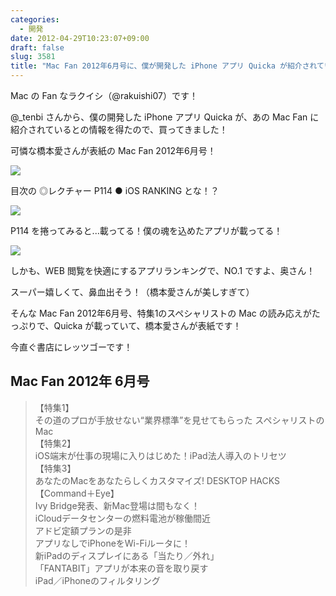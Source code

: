 ```yaml
---
categories:
  - 開発
date: 2012-04-29T10:23:07+09:00
draft: false
slug: 3581
title: "Mac Fan 2012年6月号に、僕が開発した iPhone アプリ Quicka が紹介されています"
---
```


Mac の Fan なラクイシ（@rakuishi07）です！

@_tenbi さんから、僕の開発した iPhone アプリ Quicka が、あの Mac Fan に紹介されているとの情報を得たので、買ってきました！

可憐な橋本愛さんが表紙の Mac Fan 2012年6月号！

![](/images/2012/04/3581_1.jpg)

目次の ◎レクチャー P114 ● iOS RANKING とな！？

![](/images/2012/04/3581_2.jpg)

P114 を捲ってみると...載ってる！僕の魂を込めたアプリが載ってる！

![](/images/2012/04/3581_3.jpg)

しかも、WEB 閲覧を快適にするアプリランキングで、NO.1 ですよ、奥さん！

スーパー嬉しくて、鼻血出そう！（橋本愛さんが美しすぎて）

そんな Mac Fan 2012年6月号、特集1のスペシャリストの Mac の読み応えがたっぷりで、Quicka が載っていて、橋本愛さんが表紙です！

今直ぐ書店にレッツゴーです！

## Mac Fan 2012年 6月号

>【特集1】  
> その道のプロが手放せない“業界標準”を見せてもらった スペシャリストのMac    
> 【特集2】  
> iOS端末が仕事の現場に入りはじめた！iPad法人導入のトリセツ    
> 【特集3】  
> あなたのMacをあなたらしくカスタマイズ! DESKTOP HACKS    
> 【Command＋Eye】  
> Ivy Bridge発表、新Mac登場は間もなく！  
> iCloudデータセンターの燃料電池が稼働間近  
> アドビ定額プランの是非  
> アプリなしでiPhoneをWi-Fiルータに！  
> 新iPadのディスプレイにある「当たり／外れ」  
> 「FANTABIT」アプリが本来の音を取り戻す  
> iPad／iPhoneのフィルタリング
